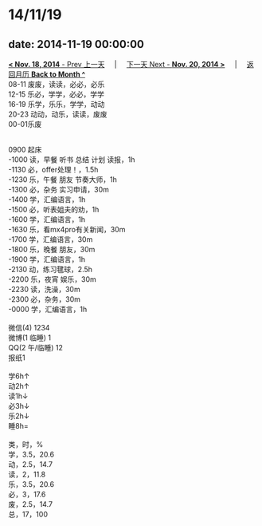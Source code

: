 # 14/11/19

date: 2014-11-19 00:00:00
---
[**< Nov. 18, 2014** - Prev 上一天](/lifelogs/2014/11/d18.md) &nbsp; &nbsp; | &nbsp; &nbsp; [下一天 Next - **Nov. 20, 2014 >**](/lifelogs/2014/11/d20.md) &nbsp; &nbsp; |  &nbsp; &nbsp; [返回月历 **Back to Month ^**](/lifelogs/2014/11/index.md)
<br/>08-11 废废，读读，必必，必乐<br/>12-15 乐必，学学，必必，学学<br/>16-19 乐学，乐乐，学学，动动<br/>20-23 动动，动乐，读读，废废<br/>00-01乐废<div><br/></div>0900 起床<br/>-1000 读，早餐 听书 总结 计划 读报，1h<br/>-1130 必，offer处理！，1.5h<br/>-1230 乐，午餐 朋友 节奏大师，1h<br/>-1300 必，杂务 实习申请，30m<br/>-1400 学，汇编语言，1h<br/>-1500 必，听表姐夫的劝，1h<br/>-1600 学，汇编语言，1h<br/>-1630 乐，看mx4pro有关新闻，30m<br/>-1700 学，汇编语言，30m<br/>-1800 乐，晚餐 朋友，30m<br/>-1900 学，汇编语言，1h<br/>-2130 动，练习毽球，2.5h<br/>-2200 乐，夜宵 娱乐，30m<br/>-2230 读，洗澡，30m<br/>-2300 必，杂务，30m<br/>-0000 学，汇编语言，1h<div><br/></div>微信(4) 1234<br/>微博(1 临睡) 1<br/>QQ(2 午/临睡) 12<br/>报纸1<div><br/></div>学6h↑<br/>动2h↑<br/>读1h↓<br/>必3h↓<br/>乐2h↓<br/>睡8h=<div><br/></div>类，时，%<br/>学，3.5，20.6<br/>动，2.5，14.7<br/>读，2，11.8<br/>乐，3.5，20.6<br/>必，3，17.6<br/>废，2.5，14.7<br/>总，17，100</div>
